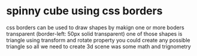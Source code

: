 # spinny cube using css borders

css borders can be used to draw shapes by makign one or more boders transparent (border-left: 50px solid transparent) one of those shapes is triangle using transform and rotate property you could create any possible triangle so all we need to create 3d scene was some math and trignometry

